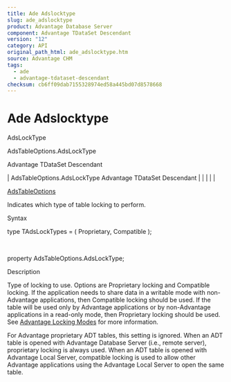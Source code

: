 ```yaml
---
title: Ade Adslocktype
slug: ade_adslocktype
product: Advantage Database Server
component: Advantage TDataSet Descendant
version: "12"
category: API
original_path_html: ade_adslocktype.htm
source: Advantage CHM
tags:
  - ade
  - advantage-tdataset-descendant
checksum: cb6ff09dab7155328974ed58a445bd07d8578668
---
```


# Ade Adslocktype

AdsLockType

AdsTableOptions.AdsLockType

Advantage TDataSet Descendant

| AdsTableOptions.AdsLockType  Advantage TDataSet Descendant |  |  |  |  |

[AdsTableOptions](ade_adstableoptions.md)

Indicates which type of table locking to perform.

Syntax

type TAdsLockTypes = ( Proprietary, Compatible );

 

property AdsTableOptions.AdsLockType;

Description

Type of locking to use. Options are Proprietary locking and Compatible locking. If the application needs to share data in a writable mode with non-Advantage applications, then Compatible locking should be used. If the table will be used only by Advantage applications or by non-Advantage applications in a read-only mode, then Proprietary locking should be used. See [Advantage Locking Modes](master_advantage_locking_modes.md) for more information.

For Advantage proprietary ADT tables, this setting is ignored. When an ADT table is opened with Advantage Database Server (i.e., remote server), proprietary locking is always used. When an ADT table is opened with Advantage Local Server, compatible locking is used to allow other Advantage applications using the Advantage Local Server to open the same table.
